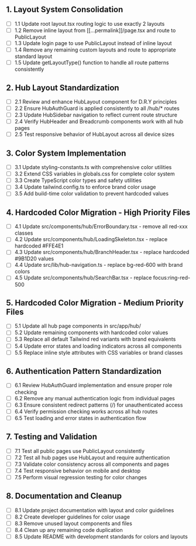 ## 1. Layout System Consolidation
- [ ] 1.1 Update root layout.tsx routing logic to use exactly 2 layouts
- [ ] 1.2 Remove inline layout from [[...permalink]]/page.tsx and route to PublicLayout
- [ ] 1.3 Update login page to use PublicLayout instead of inline layout
- [ ] 1.4 Remove any remaining custom layouts and route to appropriate standard layout
- [ ] 1.5 Update getLayoutType() function to handle all route patterns consistently

## 2. Hub Layout Standardization
- [ ] 2.1 Review and enhance HubLayout component for D.R.Y principles
- [ ] 2.2 Ensure HubAuthGuard is applied consistently to all /hub/* routes
- [ ] 2.3 Update HubSidebar navigation to reflect current route structure
- [ ] 2.4 Verify HubHeader and Breadcrumb components work with all hub pages
- [ ] 2.5 Test responsive behavior of HubLayout across all device sizes

## 3. Color System Implementation
- [ ] 3.1 Update styling-constants.ts with comprehensive color utilities
- [ ] 3.2 Extend CSS variables in globals.css for complete color system
- [ ] 3.3 Create TypeScript color types and safety utilities
- [ ] 3.4 Update tailwind.config.ts to enforce brand color usage
- [ ] 3.5 Add build-time color validation to prevent hardcoded values

## 4. Hardcoded Color Migration - High Priority Files
- [ ] 4.1 Update src/components/hub/ErrorBoundary.tsx - remove all red-xxx classes
- [ ] 4.2 Update src/components/hub/LoadingSkeleton.tsx - replace hardcoded #FFE4E1
- [ ] 4.3 Update src/components/hub/BranchHeader.tsx - replace hardcoded #9B1D20 values
- [ ] 4.4 Update src/lib/hub-navigation.ts - replace bg-red-600 with brand colors
- [ ] 4.5 Update src/components/hub/SearchBar.tsx - replace focus:ring-red-500

## 5. Hardcoded Color Migration - Medium Priority Files
- [ ] 5.1 Update all hub page components in src/app/hub/
- [ ] 5.2 Update remaining components with hardcoded color values
- [ ] 5.3 Replace all default Tailwind red variants with brand equivalents
- [ ] 5.4 Update error states and loading indicators across all components
- [ ] 5.5 Replace inline style attributes with CSS variables or brand classes

## 6. Authentication Pattern Standardization
- [ ] 6.1 Review HubAuthGuard implementation and ensure proper role checking
- [ ] 6.2 Remove any manual authentication logic from individual pages
- [ ] 6.3 Ensure consistent redirect patterns (/) for unauthenticated access
- [ ] 6.4 Verify permission checking works across all hub routes
- [ ] 6.5 Test loading and error states in authentication flow

## 7. Testing and Validation
- [ ] 7.1 Test all public pages use PublicLayout consistently
- [ ] 7.2 Test all hub pages use HubLayout and require authentication
- [ ] 7.3 Validate color consistency across all components and pages
- [ ] 7.4 Test responsive behavior on mobile and desktop
- [ ] 7.5 Perform visual regression testing for color changes

## 8. Documentation and Cleanup
- [ ] 8.1 Update project documentation with layout and color guidelines
- [ ] 8.2 Create developer guidelines for color usage
- [ ] 8.3 Remove unused layout components and files
- [ ] 8.4 Clean up any remaining code duplication
- [ ] 8.5 Update README with development standards for colors and layouts